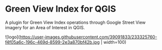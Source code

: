 # Green View Index for QGIS
A plugin for Green View Index operations through Google Street View imagery for an Area of Interest in QGIS.

![logo](https://user-images.githubusercontent.com/39091833/233325760-f4f05a6c-196c-469d-8599-2e3a870bf42b.jpg | width=100)
